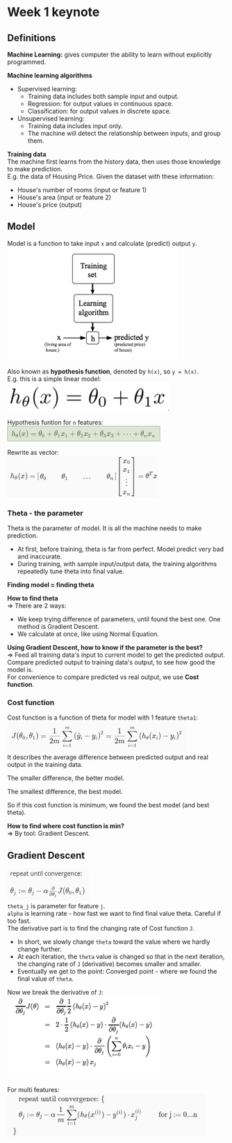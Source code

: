 # Week 1 keynote

## Definitions

**Machine Learning:** gives computer the ability to learn without explicitly programmed.  

**Machine learning algorithms**  
  - Supervised learning:  
    - Training data includes both sample input and output.  
    - Regression: for output values in continuous space.  
    - Classification: for output values in discrete space.  
  - Unsupervised learning:  
    - Training data includes input only.  
    - The machine will detect the relationship between inputs, and group them.  

**Training data**  
The machine first learns from the history data, then uses those knowledge to make
prediction.  
E.g. the data of Housing Price. Given the dataset with these information:  
  - House's number of rooms (input or feature 1)  
  - House's area (input or feature 2)  
  - House's price (output)  

## Model

Model is a function to take input `x` and calculate (predict) output `y`.  
![](model-representation.png)

Also known as **hypothesis function**, denoted by `h(x)`, so `y = h(x)`.  
E.g. this is a simple linear model:  
![](hypothesis-function.png)  

Hypothesis funtion for `n` features:  
![](hypothesis-function-multivar.png)  

Rewrite as vector:  
![](h-vectorized.png)  

### Theta - the parameter  
Theta is the parameter of model. It is all the machine needs to make prediction.  
  - At first, before training, theta is far from perfect. Model predict very bad and inaccurate.  
  - During training, with sample input/output data, the training algorithms repeatedly
tune theta into final value.  

**Finding model = finding theta**  

**How to find theta**  
=> There are 2 ways:  
  - We keep trying difference of parameters, until found the best one. One method is
  Gradient Descent.  
  - We calculate at once, like using Normal Equation.  

**Using Gradient Descent, how to know if the parameter is the best?**  
=> Feed all training data's input to current model to get the predicted output.
Compare predicted output to training data's output, to see how good the model is.  
For convenience to compare predicted vs real output, we use **Cost function**.

### Cost function  
Cost function is a function of theta for model with 1 feature `theta1`:  
![](cost-function.png)  
It describes the average difference between predicted output and real
output in the training data.

The smaller difference, the better model.

The smallest difference, the best model.

So if this cost function is minimum, we found the best model (and best theta).

**How to find where cost function is min?**  
=> By tool: Gradient Descent.

## Gradient Descent

![](gradient-descent.png)  
`theta_j` is parameter for feature `j`.  
`alpha` is learning rate - how fast we want to find final value theta. Careful if too fast.  
The derivative part is to find the changing rate of Cost function `J`.  

  - In short, we slowly change `theta` toward the value where we hardly change further.  
  - At each iteration, the `theta` value is changed so that in the next iteration, the
changing rate of `J` (derivative) becomes smaller and smaller.  
  - Eventually we get to the point: Converged point - where we found the final value of `theta`.

Now we break the derivative of `J`:  
![](derivative-j.png)  

For multi features:  
![](gradient-descent-multivar.png)  
